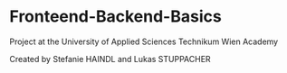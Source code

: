# Fronteend-Backend-Basics
Project at the University of Applied Sciences Technikum Wien Academy

Created by Stefanie HAINDL and Lukas STUPPACHER
